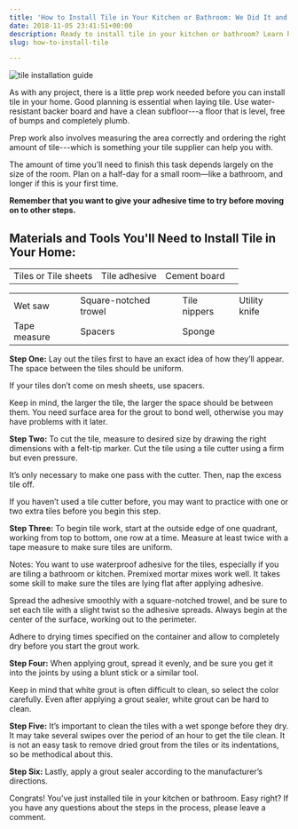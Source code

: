 ```yaml
---
title: 'How to Install Tile in Your Kitchen or Bathroom: We Did It and You Can Too!'
date: 2018-11-05 23:41:51+00:00
description: Ready to install tile in your kitchen or bathroom? Learn how to complete this project in one weekend with the right tools and installation tips from pros.
slug: how-to-install-tile

---
```


![tile installation guide](https://www.doorwaysmagazine.com/wp-content/uploads/tile_installation_guide.jpg)

As with any project, there is a little prep work needed before you can install tile in your home. Good planning is essential when laying tile. Use water-resistant backer board and have a clean subfloor---a floor that is level, free of bumps and completely plumb.  

Prep work also involves measuring the area correctly and ordering the right amount of tile---which is something your tile supplier can help you with.  

The amount of time you’ll need to finish this task depends largely on the size of the room.  Plan on a half-day for a small room—like a bathroom, and longer if this is your first time.  

**Remember that you want to give your adhesive time to try before moving on to other steps.**



## Materials and Tools You'll Need to Install Tile in Your Home:



<table style="width:100%" >
<tr >

<td >Tiles or Tile sheets
</td>

<td >Tile adhesive
</td> 

<td >Cement board
</td>

<td >
</td>
</tr> 
</table>

<table style="width:100%" >
<tr >

<td >Wet saw
</td>

<td >Square-notched trowel
</td> 

<td >Tile nippers
</td>

<td >Utility knife
</td>
</tr>
<tr >

<td >Tape measure
</td>

<td >Spacers
</td>

<td >Sponge
</td>
</tr>
</table>

**Step One:** Lay out the tiles first to have an exact idea of how they’ll appear. The space between the tiles should be uniform. 

If your tiles don’t come on mesh sheets, use spacers.  

Keep in mind, the larger the tile, the larger the space should be between them.  You need surface area for the grout to bond well, otherwise you may have problems with it later.

**Step Two:** To cut the tile, measure to desired size by drawing the right dimensions with a felt-tip marker. Cut the tile using a tile cutter using a firm but even pressure.  

It’s only necessary to make one pass with the cutter. Then, nap the excess tile off.  

If you haven’t used a tile cutter before, you may want to practice with one or two extra tiles before you begin this step.

**Step Three:** To begin tile work, start at the outside edge of one quadrant, working from top to bottom, one row at a time.  Measure at least twice with a tape measure to make sure tiles are uniform.

Notes: You want to use waterproof adhesive for the tiles, especially if you are tiling a bathroom or kitchen. Premixed mortar mixes work well. It takes some skill to make sure the tiles are lying flat after applying adhesive.   

Spread the adhesive smoothly with a square-notched trowel, and be sure to set each tile with a slight twist so the adhesive spreads. Always begin at the center of the surface, working out to the perimeter. 

Adhere to drying times specified on the container and allow to completely dry before you start the grout work.

**Step Four:** When applying grout, spread it evenly, and be sure you get it into the joints by using a blunt stick or a similar tool.  

Keep in mind that white grout is often difficult to clean, so select the color carefully.  Even after applying a grout sealer, white grout can be hard to clean.

**Step Five:** It’s important to clean the tiles with a wet sponge before they dry.  It may take several swipes over the period of an hour to get the tile clean.  It is not an easy task to remove dried grout from the tiles or its indentations, so be methodical about this.

**Step Six:** Lastly, apply a grout sealer according to the manufacturer’s directions.

Congrats! You've just installed tile in your kitchen or bathroom. Easy right? If you have any questions about the steps in the process, please leave a comment.

